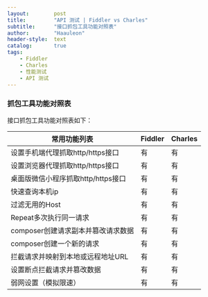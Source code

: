 ```yaml
---
layout:        post
title:         "API 测试 | Fiddler vs Charles"
subtitle:      "接口抓包工具功能对照表"
author:        "Haauleon"
header-style:  text
catalog:       true
tags:
    - Fiddler
    - Charles
    - 性能测试
    - API 测试
---
```


### 抓包工具功能对照表  
接口抓包工具功能对照表如下：    

| 常用功能列表 |Fiddler|Charles|
|---|---|---|
| 设置手机端代理抓取http/https接口   | 有 | 有 |
| 设置浏览器代理抓取http/https接口   | 有 | 有 |
| 桌面版微信小程序抓取http/https接口 | 有 | 有 |
| 快速查询本机ip                   | 有 | 有 |
| 过滤无用的Host                   | 有 | 有 |
| Repeat多次执行同一请求            | 有 | 有 |
| composer创建请求副本并篡改请求数据  | 有 | 有 |
| composer创建一个新的请求          | 有 | 有 |
| 拦截请求并映射到本地或远程地址URL    | 有 | 有 |
| 设置断点拦截请求并篡改数据          | 有 | 有 |
| 弱网设置（模拟限速）               | 有 | 有 |